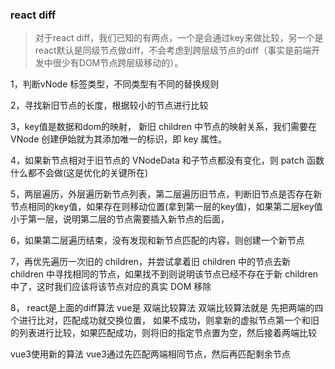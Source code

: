 ### react diff
>对于react diff，我们已知的有两点，一个是会通过key来做比较，另一个是react默认是同级节点做diff，不会考虑到跨层级节点的diff（事实是前端开发中很少有DOM节点跨层级移动的）。



1，判断vNode 标签类型，不同类型有不同的替换规则

2，寻找新旧节点的长度，根据较小的节点进行比较

3，key值是数据和dom的映射，
新旧 children 中节点的映射关系，我们需要在 VNode 创建伊始就为其添加唯一的标识，即 key 属性。

4，如果新节点相对于旧节点的 VNodeData 和子节点都没有变化，则 patch 函数什么都不会做(这是优化的关键所在)

5，两层遍历，外层遍历新节点列表，第二层遍历旧节点，判断旧节点是否存在新节点相同的key值，如果存在则移动位置(拿到第一层的key值)，如果第二层key值小于第一层，说明第二层的节点需要插入新节点的后面，

6，如果第二层遍历结束，没有发现和新节点匹配的内容，则创建一个新节点

7，再优先遍历一次旧的 children，并尝试拿着旧 children 中的节点去新 children 中寻找相同的节点，如果找不到则说明该节点已经不存在于新 children 中了，这时我们应该将该节点对应的真实 DOM 移除

8，
react是上面的diff算法
vue是 双端比较算法
双端比较算法就是 先把两端的四个进行比对，匹配成功就交换位置，
如果不成功，则拿新的虚拟节点第一个和旧的列表进行比较，如果匹配成功，则将旧的指定节点置为空，然后接着两端比较

vue3使用新的算法
vue3通过先匹配两端相同节点，然后再匹配剩余节点
